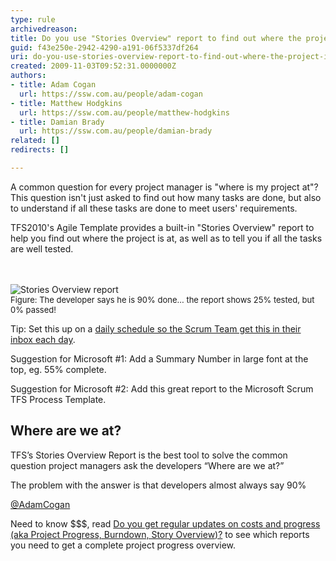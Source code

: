 ```yaml
---
type: rule
archivedreason: 
title: Do you use "Stories Overview" report to find out where the project is at?
guid: f43e250e-2942-4290-a191-06f5337df264
uri: do-you-use-stories-overview-report-to-find-out-where-the-project-is-at
created: 2009-11-03T09:52:31.0000000Z
authors:
- title: Adam Cogan
  url: https://ssw.com.au/people/adam-cogan
- title: Matthew Hodgkins
  url: https://ssw.com.au/people/matthew-hodgkins
- title: Damian Brady
  url: https://ssw.com.au/people/damian-brady
related: []
redirects: []

---
```




  <p>A common question for every project manager is &quot;where is my project at&quot;? This question isn't just asked to find out how many tasks are done, but also to understand if all these tasks are done to meet users' requirements. </p>
<p>TFS2010's Agile Template provides a built-in &quot;Stories Overview&quot; report to help you find out where the project is at, as well as to tell you if all the tasks are well tested. </p>

<br><excerpt class='endintro'></excerpt><br>
  <img src="/Management/RulesToBetterSpecificationReviews/PublishingImages/StoriesOverviewReport.jpg" alt="Stories Overview report" class="ms-rteCustom-ImageArea" /> <br>
<font size="2" class="ms-rteCustom-FigureNormal">Figure&#58;&#160;The developer says he is 90% done... the report shows 25% tested, but 0% passed!</font>
<p>Tip&#58; Set this up on a <a href="/Management/RulesToBetterScrumUsingTFS/Pages/DailyReportsEmailedToTeam.aspx" shape="rect">daily schedule so the Scrum Team get this in their inbox each day</a>.</p>
<p>Suggestion for Microsoft #1&#58; Add a Summary Number in large font at the top, eg. 55% complete. </p>
<p>Suggestion for Microsoft #2&#58; Add this great report to the Microsoft Scrum TFS Process Template.</p>
<div class="ms-rteCustom-GreyBox">
<h2>Where are we at?</h2>
<p>TFS’s Stories Overview Report is the best tool to solve the common question project managers ask the developers “Where are we at?” </p>
<p>The problem with the answer is that developers almost always say 90% </p>
<p><a href="http&#58;//twitter.com/adamcogan" shape="rect">@AdamCogan</a></p>
</div>
<p>Need to know $$$, read <a href="/Management/RulesToManagingSoftwareConsultants/Pages/DoYouGetRegularUpdatesOnCostsAndProgress.aspx" shape="rect">Do you get regular updates on costs and progress (aka Project Progress, Burndown, Story Overview)?</a> to see which reports you need to get&#160;a complete&#160;project progress overview.</p>



